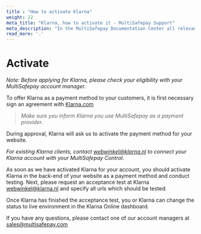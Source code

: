 ```yaml
---
title : "How to activate Klarna"
weight: 22
meta_title: "Klarna, how to activate it - MultiSafepay Support"
meta_description: "In the MultiSafepay Documentation Center all relevant information regarding our Plugins and API. As well as Support pages for Payment Method, Tools and General Questions. You can also find the contact details of our Support Team and Integration Team."
read_more: '.'
---
```

# Activate
_Note: Before applying for Klarna, please check your eligibility with your MultiSafepay account manager_.

To offer Klarna as a payment method to your customers, it is first necessary sign an agreement with [Klarna.com](https://www.klarna.com/nl/zakelijk/)

> _Make sure you inform Klarna you use MultiSafepay as a payment provider_.

During approval, Klarna will ask us to activate the payment method for your website.

_For existing Klarna clients, contact <webwinkel@klarna.nl> to connect your Klarna account with your MultiSafepay Control._

As soon as we have activated Klarna for your account, you should activate Klarna in the back-end of your website as a payment method and conduct testing. Next, please request an acceptance test at Klarna <webwinkel@klarna.nl> and specify all urls which should be tested.

Once Klarna has finished the acceptance test, you or Klarna can change the status to live environment in the Klarna Online dashboard.

If you have any questions, please contact one of our account managers at <sales@multisafepay.com>
